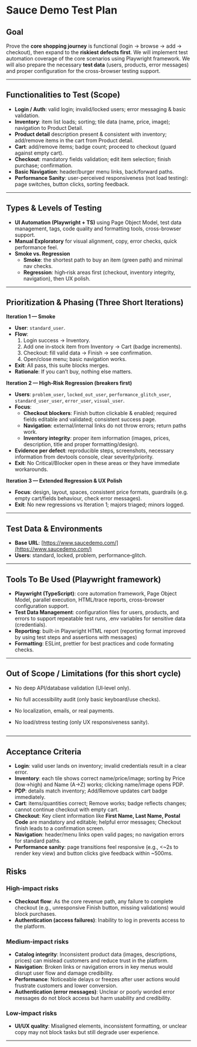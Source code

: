 # Sauce Demo Test Plan

## Goal

Prove the **core shopping journey** is functional (login → browse → add → checkout), then expand to the **riskiest defects first**. We will implement test automation coverage of the core scenarios using Playwright framework. We will also prepare the necessary **test data** (users, products, error messages) and proper configuration for the cross-browser testing support.

---

## Functionalities to Test (Scope)

- **Login / Auth**: valid login; invalid/locked users; error messaging & basic validation.
- **Inventory**: item list loads; sorting; tile data (name, price, image); navigation to Product Detail.
- **Product detail** description present & consistent with inventory;  add/remove items in the cart from Product detail.
- **Cart**: add/remove items; badge count; proceed to checkout (guard against empty cart).
- **Checkout**: mandatory fields validation; edit item selection; finish purchase; confirmation.
- **Basic Navigation**: header/burger menu links, back/forward paths.
- **Performance Sanity**: user-perceived responsiveness (not load testing): page switches, button clicks, sorting feedback.

---

## Types & Levels of Testing

- **UI Automation (Playwright + TS)** using Page Object Model, test data management, tags, code quality and formatting tools, cross-browser support.
- **Manual Exploratory** for visual alignment, copy, error checks, quick performance feel.
- **Smoke vs. Regression**
  - **Smoke**: the shortest path to buy an item (green path) and minimal nav checks.
  - **Regression**: high‑risk areas first (checkout, inventory integrity, navigation), then UX polish.

---

## Prioritization & Phasing (Three Short Iterations)

**Iteration 1 — Smoke**

- **User**: `standard_user`.
- **Flow**:
  1. Login success → Inventory.
  2. Add one in‑stock item from Inventory → Cart (badge increments).
  3. Checkout: fill valid data → Finish → see confirmation.
  4. Open/close menu; basic navigation works.
- **Exit**: All pass, this suite blocks merges.
- **Rationale**: If you can’t buy, nothing else matters.

**Iteration 2 — High‑Risk Regression (breakers first)**

- **Users**: `problem_user`, `locked_out_user`, `performance_glitch_user`, `standard_user_user`, `error_user`, `visual_user`.
- **Focus**:
  - **Checkout blockers**: Finish button clickable & enabled; required fields  editable and validated; consistent success page.
  - **Navigation**: external/internal links do not throw errors; return paths work.
  - **Inventory integrity**: proper  item information (images, prices, description, title and proper formatting/design).
- **Evidence per defect**: reproducible steps, screenshots, necessary information from devtools console, clear severity/priority.
- **Exit**: No Critical/Blocker open in these areas or they have immediate workarounds.

**Iteration 3 — Extended Regression & UX Polish**

- **Focus**: design, layout, spaces, consistent price formats, guardrails (e.g. empty cart/fields behaviour, check error messages).
- **Exit**: No new regressions vs Iteration 1; majors triaged; minors logged.

---

## Test Data & Environments

- **Base URL**: [https://www.saucedemo.com/](https://www.saucedemo.com/)
- **Users**: standard, locked, problem, performance‑glitch.



---

## Tools To Be Used (Playwright framework)

- **Playwright (TypeScript)**: core automation framework, Page Object Model, parallel execution, HTML/trace reports, cross-browser configuration support.
- **Test Data Management**: configuration files for users, products, and errors to support repeatable test runs, .env variables for sensitive data (credentials).
- **Reporting**: built-in Playwright HTML report (reporting format improved by using test steps and assertions with messages)
- **Formatting**:  ESLint, prettier for best practices and code formating checks.


---

## Out of Scope / Limitations (for this short cycle)

- No deep API/database validation (UI‑level only).

- No full accessibility audit (only basic keyboard/use checks).

- No localization, emails, or real payments.

- No load/stress testing (only UX responsiveness sanity).

##

---

## Acceptance Criteria

- **Login**: valid user lands on inventory; invalid credentials result in a clear error.
- **Inventory**: each tile shows correct name/price/image; sorting by Price (low→high) and Name (A→Z) works; clicking name/image opens PDP.
- **PDP**: details match inventory; Add/Remove updates cart badge immediately.
- **Cart**: items/quantities correct; Remove works; badge reflects changes; cannot continue checkout with empty cart.
- **Checkout**: Key client information like **First Name, Last Name, Postal Code** are mandatory and editable; helpful error messages; Checkout finish leads to a confirmation screen.
- **Navigation**: header/menu links open valid pages; no navigation errors for standard paths.
- **Performance sanity**: page transitions feel responsive (e.g., <\~2s to render key view) and button clicks give feedback within \~500ms.

## Risks

### High-impact risks
- **Checkout flow**: As the core revenue path, any failure to complete checkout (e.g., unresponsive Finish button, missing validations) would block purchases.
- **Authentication (access failures)**: Inability to log in prevents access to the platform.

### Medium-impact risks
- **Catalog integrity**: Inconsistent product data (images, descriptions, prices) can mislead customers and reduce trust in the platform.
- **Navigation**: Broken links or navigation errors in key menus would disrupt user flow and damage credibility.
- **Performance**: Noticeable delays or freezes after user actions would frustrate customers and lower conversion.
- **Authentication (error messages)**: Unclear or poorly worded error messages do not block access but harm usability and credibility.

### Low-impact risks
- **UI/UX quality**: Misaligned elements, inconsistent formatting, or unclear copy may not block tasks but still degrade user experience.

---